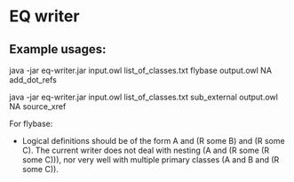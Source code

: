 # EQ writer

## Example usages:

java -jar eq-writer.jar input.owl list_of_classes.txt flybase output.owl NA add_dot_refs

java -jar eq-writer.jar input.owl list_of_classes.txt sub_external output.owl NA source_xref

For flybase:
- Logical definitions should be of the form A and (R some B) and (R some C). The current writer does not deal with nesting (A and (R some (R some C))), nor very well with multiple primary classes (A and B and (R some C)).
